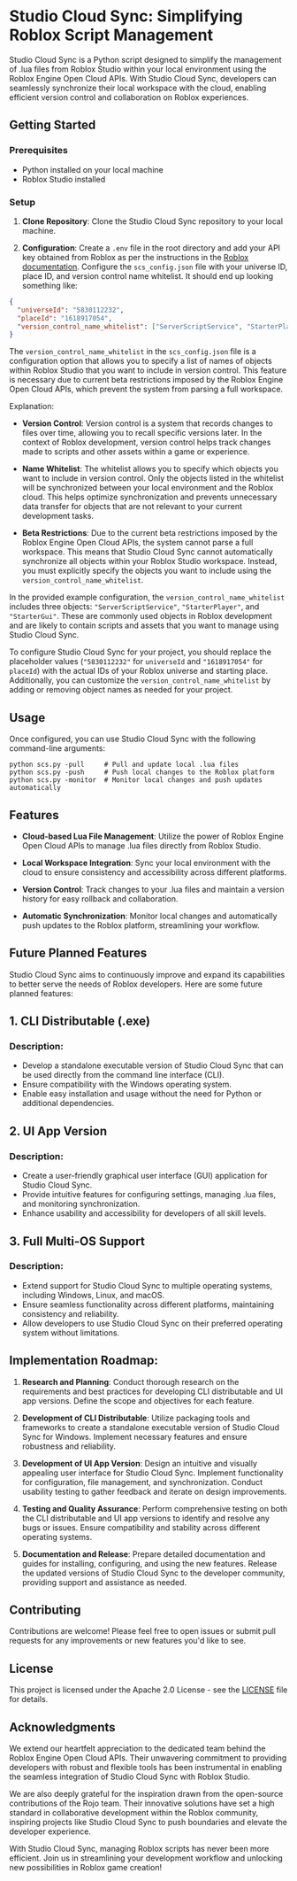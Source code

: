 # Studio Cloud Sync: Simplifying Roblox Script Management

Studio Cloud Sync is a Python script designed to simplify the management of .lua files from Roblox Studio within your local environment using the Roblox Engine Open Cloud APIs. With Studio Cloud Sync, developers can seamlessly synchronize their local workspace with the cloud, enabling efficient version control and collaboration on Roblox experiences.

## Getting Started

### Prerequisites

- Python installed on your local machine
- Roblox Studio installed

### Setup

1. **Clone Repository**: Clone the Studio Cloud Sync repository to your local machine.

2. **Configuration**: Create a `.env` file in the root directory and add your API key obtained from Roblox as per the instructions in the [Roblox documentation](https://create.roblox.com/docs/cloud/open-cloud/instance). Configure the `scs_config.json` file with your universe ID, place ID, and version control name whitelist. It should end up looking something like:
```json
{
  "universeId": "5830112232",
  "placeId": "1618917054",
  "version_control_name_whitelist": ["ServerScriptService", "StarterPlayer", "StarterGui"]
}

```
The `version_control_name_whitelist` in the `scs_config.json` file is a configuration option that allows you to specify a list of names of objects within Roblox Studio that you want to include in version control. This feature is necessary due to current beta restrictions imposed by the Roblox Engine Open Cloud APIs, which prevent the system from parsing a full workspace.

Explanation:

- **Version Control**: Version control is a system that records changes to files over time, allowing you to recall specific versions later. In the context of Roblox development, version control helps track changes made to scripts and other assets within a game or experience.

- **Name Whitelist**: The whitelist allows you to specify which objects you want to include in version control. Only the objects listed in the whitelist will be synchronized between your local environment and the Roblox cloud. This helps optimize synchronization and prevents unnecessary data transfer for objects that are not relevant to your current development tasks.

- **Beta Restrictions**: Due to the current beta restrictions imposed by the Roblox Engine Open Cloud APIs, the system cannot parse a full workspace. This means that Studio Cloud Sync cannot automatically synchronize all objects within your Roblox Studio workspace. Instead, you must explicitly specify the objects you want to include using the `version_control_name_whitelist`.

In the provided example configuration, the `version_control_name_whitelist` includes three objects: `"ServerScriptService"`, `"StarterPlayer"`, and `"StarterGui"`. These are commonly used objects in Roblox development and are likely to contain scripts and assets that you want to manage using Studio Cloud Sync.

To configure Studio Cloud Sync for your project, you should replace the placeholder values (`"5830112232"` for `universeId` and `"1618917054"` for `placeId`) with the actual IDs of your Roblox universe and starting place. Additionally, you can customize the `version_control_name_whitelist` by adding or removing object names as needed for your project.


## Usage

Once configured, you can use Studio Cloud Sync with the following command-line arguments:

```
python scs.py -pull     # Pull and update local .lua files
python scs.py -push     # Push local changes to the Roblox platform
python scs.py -monitor  # Monitor local changes and push updates automatically
```

## Features

- **Cloud-based Lua File Management**: Utilize the power of Roblox Engine Open Cloud APIs to manage .lua files directly from Roblox Studio.
  
- **Local Workspace Integration**: Sync your local environment with the cloud to ensure consistency and accessibility across different platforms.

- **Version Control**: Track changes to your .lua files and maintain a version history for easy rollback and collaboration.

- **Automatic Synchronization**: Monitor local changes and automatically push updates to the Roblox platform, streamlining your workflow.

## Future Planned Features

Studio Cloud Sync aims to continuously improve and expand its capabilities to better serve the needs of Roblox developers. Here are some future planned features:

## 1. CLI Distributable (.exe)

### Description:
- Develop a standalone executable version of Studio Cloud Sync that can be used directly from the command line interface (CLI).
- Ensure compatibility with the Windows operating system.
- Enable easy installation and usage without the need for Python or additional dependencies.

## 2. UI App Version

### Description:
- Create a user-friendly graphical user interface (GUI) application for Studio Cloud Sync.
- Provide intuitive features for configuring settings, managing .lua files, and monitoring synchronization.
- Enhance usability and accessibility for developers of all skill levels.

## 3. Full Multi-OS Support

### Description:
- Extend support for Studio Cloud Sync to multiple operating systems, including Windows, Linux, and macOS.
- Ensure seamless functionality across different platforms, maintaining consistency and reliability.
- Allow developers to use Studio Cloud Sync on their preferred operating system without limitations.

## Implementation Roadmap:

1. **Research and Planning**: Conduct thorough research on the requirements and best practices for developing CLI distributable and UI app versions. Define the scope and objectives for each feature.

2. **Development of CLI Distributable**: Utilize packaging tools and frameworks to create a standalone executable version of Studio Cloud Sync for Windows. Implement necessary features and ensure robustness and reliability.

3. **Development of UI App Version**: Design an intuitive and visually appealing user interface for Studio Cloud Sync. Implement functionality for configuration, file management, and synchronization. Conduct usability testing to gather feedback and iterate on design improvements.

4. **Testing and Quality Assurance**: Perform comprehensive testing on both the CLI distributable and UI app versions to identify and resolve any bugs or issues. Ensure compatibility and stability across different operating systems.

5. **Documentation and Release**: Prepare detailed documentation and guides for installing, configuring, and using the new features. Release the updated versions of Studio Cloud Sync to the developer community, providing support and assistance as needed.

## Contributing

Contributions are welcome! Please feel free to open issues or submit pull requests for any improvements or new features you'd like to see.

## License

This project is licensed under the Apache 2.0 License - see the [LICENSE](LICENSE) file for details.

## Acknowledgments

We extend our heartfelt appreciation to the dedicated team behind the Roblox Engine Open Cloud APIs. Their unwavering commitment to providing developers with robust and flexible tools has been instrumental in enabling the seamless integration of Studio Cloud Sync with Roblox Studio. 

We are also deeply grateful for the inspiration drawn from the open-source contributions of the Rojo team. Their innovative solutions have set a high standard in collaborative development within the Roblox community, inspiring projects like Studio Cloud Sync to push boundaries and elevate the developer experience.

With Studio Cloud Sync, managing Roblox scripts has never been more efficient. Join us in streamlining your development workflow and unlocking new possibilities in Roblox game creation!